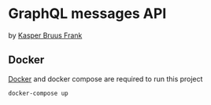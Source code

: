 # GraphQL messages API

by [Kasper Bruus Frank](https://kasperbfrank.dk)

## Docker
[Docker](https://www.docker.com/get-docker) and docker compose are required to run this project

```bash
docker-compose up
```

